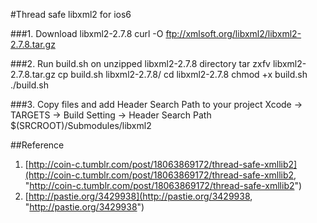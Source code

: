 #Thread safe libxml2 for ios6

###1. Download libxml2-2.7.8
    curl -O ftp://xmlsoft.org/libxml2/libxml2-2.7.8.tar.gz

###2. Run build.sh on unzipped libxml2-2.7.8 directory
    tar zxfv libxml2-2.7.8.tar.gz
    cp build.sh libxml2-2.7.8/
    cd libxml2-2.7.8
    chmod +x build.sh
    ./build.sh

###3. Copy files and add Header Search Path to your project
    Xcode -> TARGETS -> Build Setting -> Header Search Path
    $(SRCROOT)/Submodules/libxml2

##Reference
1. [http://coin-c.tumblr.com/post/18063869172/thread-safe-xmllib2](http://coin-c.tumblr.com/post/18063869172/thread-safe-xmllib2, "http://coin-c.tumblr.com/post/18063869172/thread-safe-xmllib2")
2. [http://pastie.org/3429938](http://pastie.org/3429938, "http://pastie.org/3429938")
